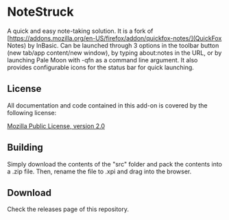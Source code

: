# NoteStruck
A quick and easy note-taking solution.
It is a fork of [https://addons.mozilla.org/en-US/firefox/addon/quickfox-notes/](QuickFox Notes) by InBasic.
Can be launched through 3 options in the toolbar button (new tab/app content/new window),
by typing about:notes in the URL, or by launching Pale Moon with -qfn as a command line argument.
It also provides configurable icons for the status bar for quick launching.

## License
All documentation and code contained in this add-on is covered by the following license:

[Mozilla Public License, version 2.0](https://www.mozilla.org/en-US/MPL/2.0/)

## Building
Simply download the contents of the "src" folder and pack the contents into a .zip file. Then, rename the file to .xpi and drag into the browser.

## Download
Check the releases page of this repository.